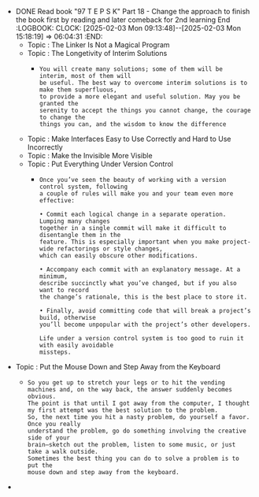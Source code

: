 - DONE Read book "97 T E P S K" Part 18 - Change the approach to finish the book first by reading and later comeback for 2nd learning End
  :LOGBOOK:
  CLOCK: [2025-02-03 Mon 09:13:48]--[2025-02-03 Mon 15:18:19] =>  06:04:31
  :END:
	- Topic : The Linker Is Not a Magical Program
	- Topic : The Longetivity of Interim Solutions
		- ```apl
		  You will create many solutions; some of them will be interim, most of them will
		  be useful. The best way to overcome interim solutions is to make them superfluous, 
		  to provide a more elegant and useful solution. May you be granted the
		  serenity to accept the things you cannot change, the courage to change the
		  things you can, and the wisdom to know the difference
		  ```
	- Topic : Make Interfaces Easy to Use Correctly and Hard to Use Incorrectly
	- Topic : Make the Invisible More Visible
	- Topic : Put Everything Under Version Control
		- ```apl
		  Once you’ve seen the beauty of working with a version control system, following 
		  a couple of rules will make you and your team even more effective:
		  
		  • Commit each logical change in a separate operation. Lumping many changes
		  together in a single commit will make it difficult to disentangle them in the
		  feature. This is especially important when you make project-wide refactorings or style changes,
		  which can easily obscure other modifications.
		  
		  • Accompany each commit with an explanatory message. At a minimum,
		  describe succinctly what you’ve changed, but if you also want to record
		  the change’s rationale, this is the best place to store it.
		  
		  • Finally, avoid committing code that will break a project’s build, otherwise
		  you’ll become unpopular with the project’s other developers.
		  
		  Life under a version control system is too good to ruin it with easily avoidable
		  missteps.
		  ```
- Topic : Put the Mouse Down and Step Away from the Keyboard
	- ```apl
	  So you get up to stretch your legs or to hit the vending
	  machines and, on the way back, the answer suddenly becomes obvious.
	  The point is that until I got away from the computer, I thought
	  my first attempt was the best solution to the problem.
	  So, the next time you hit a nasty problem, do yourself a favor. Once you really
	  understand the problem, go do something involving the creative side of your
	  brain—sketch out the problem, listen to some music, or just take a walk outside. 
	  Sometimes the best thing you can do to solve a problem is to put the
	  mouse down and step away from the keyboard.
	  ```
-
